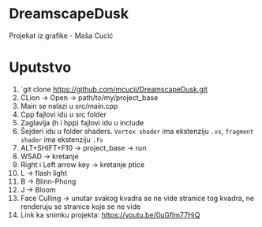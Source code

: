 # DreamscapeDusk
Projekat iz grafike - Maša Cucić


# Uputstvo
1. `git clone https://github.com/mcucii/DreamscapeDusk.git
2. CLion -> Open -> path/to/my/project_base
3. Main se nalazi u src/main.cpp
4. Cpp fajlovi idu u src folder
5. Zaglavlja (h i hpp) fajlovi idu u include
6. Šejderi idu u folder shaders. `Vertex shader` ima ekstenziju `.vs`, `fragment shader` ima ekstenziju `.fs`
7. ALT+SHIFT+F10 -> project_base -> run
8. WSAD -> kretanje
9. Right i Left arrow key -> kretanje ptice
10. L -> flash light
11. B -> Blinn-Phong
12. J -> Bloom
13. Face Culling -> unutar svakog kvadra se ne vide stranice tog kvadra, ne renderuju se stranice koje se ne vide
14. Link ka snimku projekta: https://youtu.be/0uGflm77HiQ

